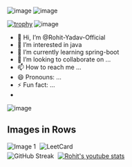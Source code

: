 

![image](https://user-images.githubusercontent.com/74038190/225813708-98b745f2-7d22-48cf-9150-083f1b00d6c9.gif)
![image](https://github.com/Rohit-Yadav-Official/Rohit-Yadav-Official/assets/156703479/84b75c27-f8b3-4888-9fd7-dc4b14d51ff4)

[![trophy](https://github-profile-trophy.vercel.app/?username=Rohit-Yadav-Official&theme=dracula)](https://github.com/ryo-ma/github-profile-trophy)
![image](https://user-images.githubusercontent.com/74038190/212284158-e840e285-664b-44d7-b79b-e264b5e54825.gif)

- 👋 Hi, I’m @Rohit-Yadav-Official 
- 👀 I’m interested in java
- 🌱 I’m currently learning spring-boot
- 💞️ I’m looking to collaborate on ...
- 📫 How to reach me ...
- 😄 Pronouns: ...
- ⚡ Fun fact: ...
- 
![image](https://user-images.githubusercontent.com/74038190/212284158-e840e285-664b-44d7-b79b-e264b5e54825.gif)
  
## Images in Rows

<div>
    <img src="https://user-images.githubusercontent.com/74038190/218265814-3084a4ba-809c-4135-afc0-8685d0f634b3.gif" alt="Image 1" style="margin-right: 5px;">
    <img src="https://leetcard.jacoblin.cool/sachin76448?ext=contest&theme=dark&font=milonga" alt="LeetCard">
</div>



<div style="margin-top: 5px;">
    <img src="https://streak-stats.demolab.com/?user=Rohit-Yadav-Official&theme=dark" alt="GitHub Streak" style="margin-right: 5px;">
    <a href="https://www.youtube.com/channel/UC_1dUA0EBKwGXXynWYqAc-w">
        <img src="https://youtube-stats-card.vercel.app/api?channelid=UC_1dUA0EBKwGXXynWYqAc-w&theme=radical" alt="Rohit's youtube stats">
    </a>
</div>


